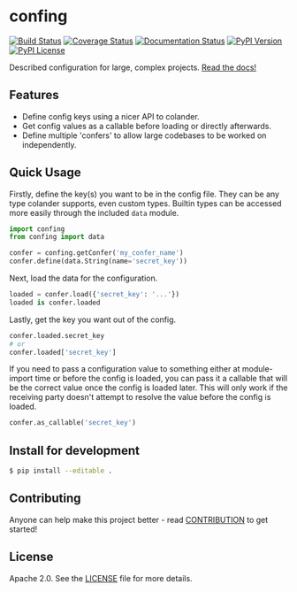 # confing
[![Build Status](https://img.shields.io/travis/chainreactionmfg/confing/master.svg)](https://travis-ci.org/chainreactionmfg/confing)
[![Coverage Status](https://img.shields.io/coveralls/chainreactionmfg/confing/master.svg)](https://coveralls.io/r/chainreactionmfg/confing)
[![Documentation Status](https://readthedocs.org/projects/confing/badge/?version=latest&style=flat)](https://readthedocs.org/projects/confing/?badge=latest)
[![PyPI Version](https://img.shields.io/pypi/v/confing.svg)](https://pypi.python.org/pypi/confing)
[![PyPI License](https://img.shields.io/pypi/l/confing.svg)](https://pypi.python.org/pypi/confing)

Described configuration for large, complex projects.
[Read the docs!](http://confing.readthedocs.org/en/latest/)

## Features

* Define config keys using a nicer API to colander.
* Get config values as a callable before loading or directly afterwards.
* Define multiple 'confers' to allow large codebases to be worked on independently.


## Quick Usage

Firstly, define the key(s) you want to be in the config file. They can be any
type colander supports, even custom types. Builtin types can be accessed more
easily through the included `data` module.

```python
import confing
from confing import data

confer = confing.getConfer('my_confer_name')
confer.define(data.String(name='secret_key'))
```

Next, load the data for the configuration.

```python
loaded = confer.load({'secret_key': '...'})
loaded is confer.loaded
```

Lastly, get the key you want out of the config.

```python
confer.loaded.secret_key
# or
confer.loaded['secret_key']
```

If you need to pass a configuration value to something either at module-import
time or before the config is loaded, you can pass it a callable that will be
the correct value once the config is loaded later. This will only work if the
receiving party doesn't attempt to resolve the value before the config is loaded.

```python
confer.as_callable('secret_key')
```


## Install for development
```bash
$ pip install --editable .
```


## Contributing
Anyone can help make this project better - read [CONTRIBUTION](CONTRIBUTION.md) to get started!


## License
Apache 2.0. See the [LICENSE](LICENSE) file for more details.

